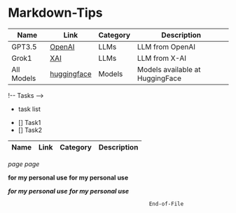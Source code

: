 # Markdown-Tips

<!-- Sample Table  -->
| Name    | Link     | Category | Description |
| ------- | -------- | -------- | ----------- |  
| GPT3.5 | [OpenAI](https://openai.com/) | LLMs   | LLM from OpenAI   | 
| Grok1 | [XAI](https://x.ai/)| LLMs  | LLM from X-AI | 
| All Models | [huggingface](https://huggingface.co/models)| Models  | Models available at HuggingFace |  



!-- Tasks -->

- task list
* [] Task1
* [] Task2

<!-- Task -->

<!-- Italic -->
<!-- Bold -->

<!-- Table -->

| Name    | Link     | Category | Description |
| ------- | -------- | -------- | ----------- |  


<!--italic-->
*page*
_page_

<!-- bold here -->
__for my personal use__ 
**for my personal use** 

<!-- bold here -->
___for my personal use___ 
***for my personal use*** 


```bash
                                             End-of-File
``` 
